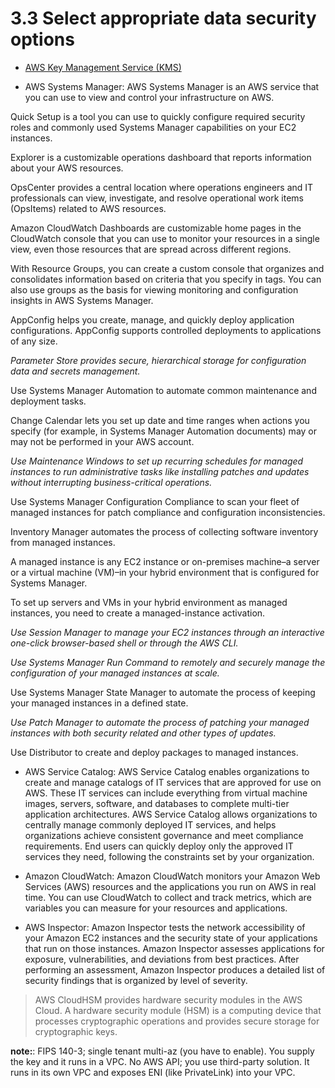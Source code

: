# 3.3 Select appropriate data security options

* [AWS Key Management Service (KMS)](kms)

* AWS Systems Manager: AWS Systems Manager is an AWS service that you can use to view and control your infrastructure on AWS.

Quick Setup is a tool you can use to quickly configure required security roles and commonly used Systems Manager capabilities on your EC2 instances.

Explorer is a customizable operations dashboard that reports information about your AWS resources.

OpsCenter provides a central location where operations engineers and IT professionals can view, investigate, and resolve operational work items (OpsItems) related to AWS resources.

Amazon CloudWatch Dashboards are customizable home pages in the CloudWatch console that you can use to monitor your resources in a single view, even those resources that are spread across different regions.

With Resource Groups, you can create a custom console that organizes and consolidates information based on criteria that you specify in tags. You can also use groups as the basis for viewing monitoring and configuration insights in AWS Systems Manager.

AppConfig helps you create, manage, and quickly deploy application configurations. AppConfig supports controlled deployments to applications of any size.

*Parameter Store provides secure, hierarchical storage for configuration data and secrets management.*

Use Systems Manager Automation to automate common maintenance and deployment tasks.

Change Calendar lets you set up date and time ranges when actions you specify (for example, in Systems Manager Automation documents) may or may not be performed in your AWS account.

*Use Maintenance Windows to set up recurring schedules for managed instances to run administrative tasks like installing patches and updates without interrupting business-critical operations.*

Use Systems Manager Configuration Compliance to scan your fleet of managed instances for patch compliance and configuration inconsistencies.

Inventory Manager automates the process of collecting software inventory from managed instances.

A managed instance is any EC2 instance or on-premises machine–a server or a virtual machine (VM)–in your hybrid environment that is configured for Systems Manager.

To set up servers and VMs in your hybrid environment as managed instances, you need to create a managed-instance activation.

*Use Session Manager to manage your EC2 instances through an interactive one-click browser-based shell or through the AWS CLI.*

*Use Systems Manager Run Command to remotely and securely manage the configuration of your managed instances at scale.*

Use Systems Manager State Manager to automate the process of keeping your managed instances in a defined state.

*Use Patch Manager to automate the process of patching your managed instances with both security related and other types of updates.*

Use Distributor to create and deploy packages to managed instances.

* AWS Service Catalog: AWS Service Catalog enables organizations to create and manage catalogs of IT services that are approved for use on AWS. These IT services can include everything from virtual machine images, servers, software, and databases to complete multi-tier application architectures. AWS Service Catalog allows organizations to centrally manage commonly deployed IT services, and helps organizations achieve consistent governance and meet compliance requirements. End users can quickly deploy only the approved IT services they need, following the constraints set by your organization.

* Amazon CloudWatch: Amazon CloudWatch monitors your Amazon Web Services (AWS) resources and the applications you run on AWS in real time. You can use CloudWatch to collect and track metrics, which are variables you can measure for your resources and applications.

* AWS Inspector: Amazon Inspector tests the network accessibility of your Amazon EC2 instances and the security state of your applications that run on those instances. Amazon Inspector assesses applications for exposure, vulnerabilities, and deviations from best practices. After performing an assessment, Amazon Inspector produces a detailed list of security findings that is organized by level of severity.

> AWS CloudHSM provides hardware security modules in the AWS Cloud. A hardware security module (HSM) is a computing device that processes cryptographic operations and provides secure storage for cryptographic keys.

**note:**: FIPS 140-3; single tenant multi-az (you have to enable). You supply the key and it runs in a VPC. No AWS API; you use third-party solution. It runs in its own VPC and exposes ENI (like PrivateLink) into your VPC.
